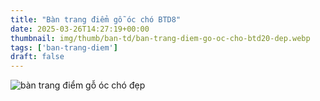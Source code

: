 ```yaml
---
title: "Bàn trang điểm gỗ óc chó BTD8"
date: 2025-03-26T14:27:19+00:00
thumbnail: img/thumb/ban-td/ban-trang-diem-go-oc-cho-btd20-dep.webp
tags: ['ban-trang-diem']
draft: false
---
```

![bàn trang điểm gỗ óc chó đẹp](/img/ban-td/btd20/ban-trang-diem-go-oc-cho-btd20-3.webp)